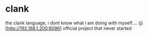 # clank
the clank language, i dont know what i am doing with myself....
(j)[http://192.168.1.200:8096]
official project that never started
